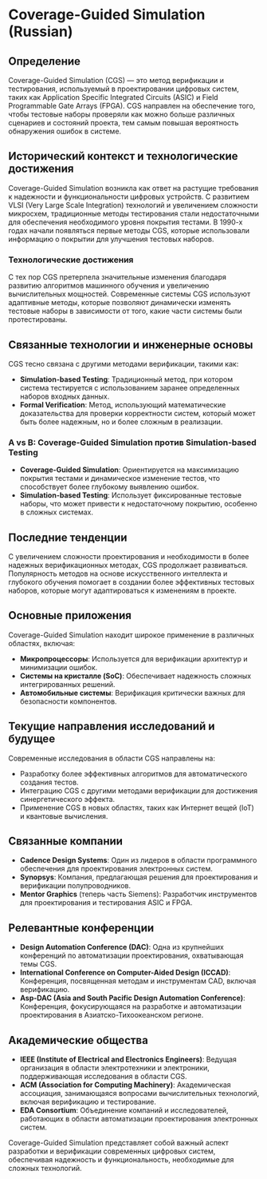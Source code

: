 # Coverage-Guided Simulation (Russian)

## Определение

Coverage-Guided Simulation (CGS) — это метод верификации и тестирования, используемый в проектировании цифровых систем, таких как Application Specific Integrated Circuits (ASIC) и Field Programmable Gate Arrays (FPGA). CGS направлен на обеспечение того, чтобы тестовые наборы проверяли как можно больше различных сценариев и состояний проекта, тем самым повышая вероятность обнаружения ошибок в системе.

## Исторический контекст и технологические достижения

Coverage-Guided Simulation возникла как ответ на растущие требования к надежности и функциональности цифровых устройств. С развитием VLSI (Very Large Scale Integration) технологий и увеличением сложности микросхем, традиционные методы тестирования стали недостаточными для обеспечения необходимого уровня покрытия тестами. В 1990-х годах начали появляться первые методы CGS, которые использовали информацию о покрытии для улучшения тестовых наборов.

### Технологические достижения

С тех пор CGS претерпела значительные изменения благодаря развитию алгоритмов машинного обучения и увеличению вычислительных мощностей. Современные системы CGS используют адаптивные методы, которые позволяют динамически изменять тестовые наборы в зависимости от того, какие части системы были протестированы.

## Связанные технологии и инженерные основы

CGS тесно связана с другими методами верификации, такими как:

- **Simulation-based Testing**: Традиционный метод, при котором система тестируется с использованием заранее определенных наборов входных данных.
- **Formal Verification**: Метод, использующий математические доказательства для проверки корректности систем, который может быть более надежным, но и более сложным в реализации.

### A vs B: Coverage-Guided Simulation против Simulation-based Testing

- **Coverage-Guided Simulation**: Ориентируется на максимизацию покрытия тестами и динамическое изменение тестов, что способствует более глубокому выявлению ошибок.
- **Simulation-based Testing**: Использует фиксированные тестовые наборы, что может привести к недостаточному покрытию, особенно в сложных системах.

## Последние тенденции

С увеличением сложности проектирования и необходимости в более надежных верификационных методах, CGS продолжает развиваться. Популярность методов на основе искусственного интеллекта и глубокого обучения помогает в создании более эффективных тестовых наборов, которые могут адаптироваться к изменениям в проекте.

## Основные приложения

Coverage-Guided Simulation находит широкое применение в различных областях, включая:

- **Микропроцессоры**: Используется для верификации архитектур и минимизации ошибок.
- **Системы на кристалле (SoC)**: Обеспечивает надежность сложных интегрированных решений.
- **Автомобильные системы**: Верификация критически важных для безопасности компонентов.

## Текущие направления исследований и будущее

Современные исследования в области CGS направлены на:

- Разработку более эффективных алгоритмов для автоматического создания тестов.
- Интеграцию CGS с другими методами верификации для достижения синергетического эффекта.
- Применение CGS в новых областях, таких как Интернет вещей (IoT) и квантовые вычисления.

## Связанные компании

- **Cadence Design Systems**: Один из лидеров в области программного обеспечения для проектирования электронных систем.
- **Synopsys**: Компания, предлагающая решения для проектирования и верификации полупроводников.
- **Mentor Graphics** (теперь часть Siemens): Разработчик инструментов для проектирования и тестирования ASIC и FPGA.

## Релевантные конференции

- **Design Automation Conference (DAC)**: Одна из крупнейших конференций по автоматизации проектирования, охватывающая темы CGS.
- **International Conference on Computer-Aided Design (ICCAD)**: Конференция, посвященная методам и инструментам CAD, включая верификацию.
- **Asp-DAC (Asia and South Pacific Design Automation Conference)**: Конференция, фокусирующаяся на разработке и автоматизации проектирования в Азиатско-Тихоокеанском регионе.

## Академические общества

- **IEEE (Institute of Electrical and Electronics Engineers)**: Ведущая организация в области электротехники и электроники, поддерживающая исследования в области CGS.
- **ACM (Association for Computing Machinery)**: Академическая ассоциация, занимающаяся вопросами вычислительных технологий, включая верификацию и тестирование.
- **EDA Consortium**: Объединение компаний и исследователей, работающих в области автоматизации проектирования электронных систем.

Coverage-Guided Simulation представляет собой важный аспект разработки и верификации современных цифровых систем, обеспечивая надежность и функциональность, необходимые для сложных технологий.